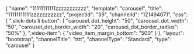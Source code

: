 {
    "name": "11111111111zzzzzzzzzzz",
    "template": "carousel",
    "title": "11111111111zzzzzzzzzzz",
    "projectId": "39",
    "channelId": "121494071",
    "css": {
        ".slick-dots li button": {
            "carousel_dot_height": "50",
            "carousel_dot_width": "50",
            "carousel_dot_border_width": "20",
            "carousel_dot_border_radius": "50%"
        },
        ".video-item": {
            "video_item_margin_bottom": "500"
        }
    },
    "layout": "bootstrap",
    "channelTitle": "tttt",
    "channelType": "Standard",
    "type": "carousel"
}